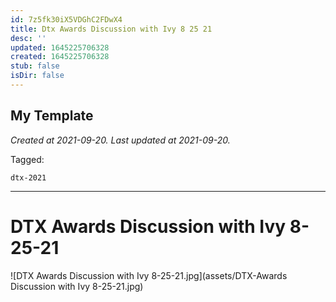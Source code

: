```yaml
---
id: 7z5fk30iX5VDGhC2FDwX4
title: Dtx Awards Discussion with Ivy 8 25 21
desc: ''
updated: 1645225706328
created: 1645225706328
stub: false
isDir: false
---
```

My Template
---

_Created at 2021-09-20._
_Last updated at 2021-09-20._



Tagged: 
```
dtx-2021
```


---

# DTX Awards Discussion with Ivy 8-25-21


![DTX Awards Discussion with Ivy 8-25-21.jpg](assets/DTX-Awards Discussion with Ivy 8-25-21.jpg)

